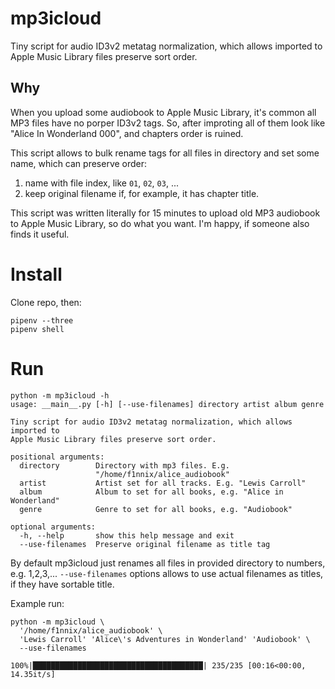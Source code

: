 # mp3icloud

Tiny script for audio ID3v2 metatag normalization, which allows imported to Apple Music Library files preserve sort order.

## Why

When you upload some audiobook to Apple Music Library, it's common all MP3 files have no porper ID3v2 tags. So, after improting all of them look like "Alice In Wonderland 000", and chapters order is ruined.

This script allows to bulk rename tags for all files in directory and set some name, which can preserve order:

1. name with file index, like `01`, `02`, `03`, ...
2. keep original filename if, for example, it has chapter title.

This script was written literally for 15 minutes to upload old MP3 audiobook to Apple Music Library, so do what you want. I'm happy, if someone also finds it useful.

# Install

Clone repo, then:

```
pipenv --three
pipenv shell
```

# Run

```
python -m mp3icloud -h
usage: __main__.py [-h] [--use-filenames] directory artist album genre

Tiny script for audio ID3v2 metatag normalization, which allows imported to
Apple Music Library files preserve sort order.

positional arguments:
  directory        Directory with mp3 files. E.g.
                   "/home/f1nnix/alice_audiobook"
  artist           Artist set for all tracks. E.g. "Lewis Carroll"
  album            Album to set for all books, e.g. "Alice in Wonderland"
  genre            Genre to set for all books, e.g. "Audiobook"

optional arguments:
  -h, --help       show this help message and exit
  --use-filenames  Preserve original filename as title tag
```

By default mp3icloud just renames all files in provided directory to numbers, e.g. 1,2,3,... `--use-filenames` options allows to use actual filenames as titles, if they have sortable title.

Example run:

```
python -m mp3icloud \
  '/home/f1nnix/alice_audiobook' \
  'Lewis Carroll' 'Alice\'s Adventures in Wonderland' 'Audiobook' \
  --use-filenames

100%|██████████████████████████████████████| 235/235 [00:16<00:00, 14.35it/s]
```
